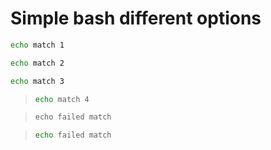 # Simple bash different options

```bash
echo match 1
```

```   bash
echo match 2
```

  ```   bash
  echo match 3
  ```

> ```   bash
> echo match 4
> ```

> ```   js
> echo failed match
> ```

> ```bash ignore
> echo failed match
> ```
